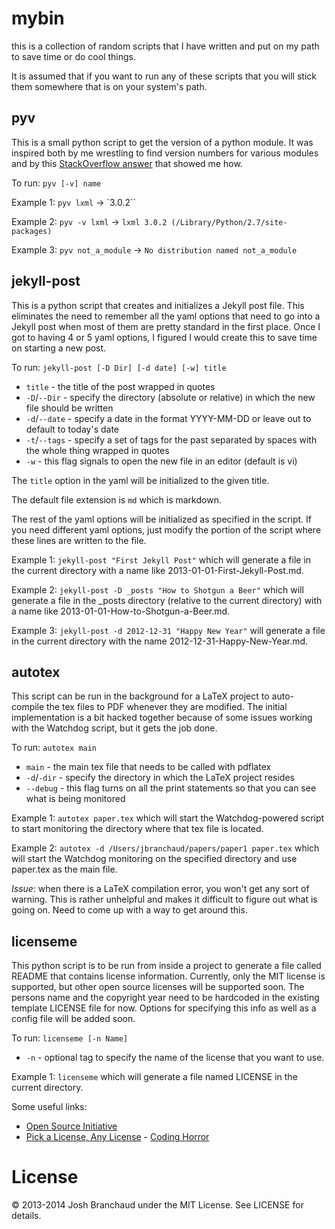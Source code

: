 # mybin

this is a collection of random scripts that I have written and put on my path
to save time or do cool things.

It is assumed that if you want to run any of these scripts that you will stick
them somewhere that is on your system's path.

## pyv

This is a small python script to get the version of a python module. It was
inspired both by me wrestling to find version numbers for various modules and
by this [StackOverflow answer](http://stackoverflow.com/a/4939465/535590) that
showed me how.

To run: `pyv [-v] name`

Example 1: `pyv lxml` -> `3.0.2``

Example 2: `pyv -v lxml` -> `lxml 3.0.2 (/Library/Python/2.7/site-packages)`

Example 3: `pyv not_a_module` -> `No distribution named not_a_module`

## jekyll-post

This is a python script that creates and initializes a Jekyll post file. This
eliminates the need to remember all the yaml options that need to go into a
Jekyll post when most of them are pretty standard in the first place. Once I
got to having 4 or 5 yaml options, I figured I would create this to save time
on starting a new post.

To run: `jekyll-post [-D Dir] [-d date] [-w] title`

- `title` - the title of the post wrapped in quotes
- `-D`/`--Dir` - specify the directory (absolute or relative) in which the new file should be written
- `-d`/`--date` - specify a date in the format YYYY-MM-DD or leave out to default to today's date
- `-t`/`--tags` - specify a set of tags for the past separated by spaces with the whole thing wrapped in quotes
- `-w` - this flag signals to open the new file in an editor (default is vi)

The `title` option in the yaml will be initialized to the given title.

The default file extension is `md` which is markdown.

The rest of the yaml options will be initialized as specified in the script. If
you need different yaml options, just modify the portion of the script where
these lines are written to the file.

Example 1: `jekyll-post "First Jekyll Post"` which will generate a file in the
current directory with a name like 2013-01-01-First-Jekyll-Post.md.

Example 2: `jekyll-post -D _posts "How to Shotgun a Beer"` which will generate
a file in the _posts directory (relative to the current directory) with a name
like 2013-01-01-How-to-Shotgun-a-Beer.md.

Example 3: `jekyll-post -d 2012-12-31 "Happy New Year"` will generate a file in
the current directory with the name 2012-12-31-Happy-New-Year.md.

## autotex

This script can be run in the background for a LaTeX project to auto-compile
the tex files to PDF whenever they are modified. The initial implementation
is a bit hacked together because of some issues working with the Watchdog
script, but it gets the job done.

To run: `autotex main`

- `main` - the main tex file that needs to be called with pdflatex
- `-d`/`-dir` - specify the directory in which the LaTeX project resides
- `--debug` - this flag turns on all the print statements so that you can see what is being monitored

Example 1: `autotex paper.tex` which will start the Watchdog-powered script
to start monitoring the directory where that tex file is located.

Example 2: `autotex -d /Users/jbranchaud/papers/paper1 paper.tex` which will
start the Watchdog monitoring on the specified directory and use paper.tex as
the main file.

*Issue*: when there is a LaTeX compilation error, you won't get any sort of
warning. This is rather unhelpful and makes it difficult to figure out what
is going on. Need to come up with a way to get around this.

## licenseme

This python script is to be run from inside a project to generate a file called
README that contains license information. Currently, only the MIT license is
supported, but other open source licenses will be supported soon. The persons
name and the copyright year need to be hardcoded in the existing template
LICENSE file for now. Options for specifying this info as well as a config file
will be added soon.

To run: `licenseme [-n Name]`

- `-n` - optional tag to specify the name of the license that you want to use.

Example 1: `licenseme` which will generate a file named LICENSE in the current
directory.

Some useful links:

- [Open Source Initiative](http://opensource.org/licenses/)
- [Pick a License, Any License](http://www.codinghorror.com/blog/2007/04/pick-a-license-any-license.html) - [Coding Horror](http://www.codinghorror.com/blog/)

# License

&copy; 2013-2014 Josh Branchaud under the MIT License. See LICENSE for
details.

